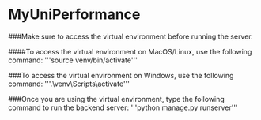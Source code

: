 # MyUniPerformance

###Make sure to access the virtual environment before running the server.

####To access the virtual environment on MacOS/Linux, use the following command:
'''source venv/bin/activate'''

###To access the virtual environment on Windows, use the following command:
'''.\venv\Scripts\activate'''

###Once you are using the virtual environment, type the following command to run the backend server:
'''python manage.py runserver'''
